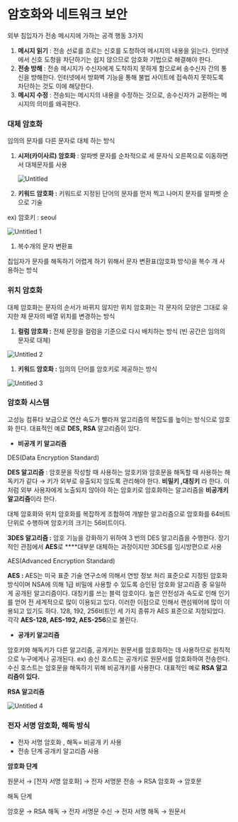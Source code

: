 # 암호화와 네트워크 보안

외부 침입자가 전송 메시지에 가하는 공격 행동 3가지

1. **메시지 읽기** : 전송 선로를 흐르는 신호를 도청하여 메시지의 내용을 읽는다. 인터넷에서 신호 도청을 차단하기는 쉽지 않으므로 암호화 기법으로 해결해야 한다.
2. **전송 방해** : 전송 메시지가 수신자에게 도착하지 못하게 함으로써 송수신자 간의 통신을 방해한다. 인터넷에서 방화벽 기능을 통해 불법 사이트에 접속하지 못하도록 차단하는 것도 이에 해당한다.
3.  **메시지 수정** : 전송되는 메시지의 내용을 수정하는 것으로, 송수신자가 교환하는 메시지의 의미를 왜곡한다.

### 대체 암호화

임의의 문자를 다른 문자로 대체 하는 방식

1. **시저(카이사르) 암호화** : 알파벳 문자를 순차적으로 세 문자식 오른쪽으로 이동하면서 대체문자를 사용
    
    ![Untitled](https://user-images.githubusercontent.com/71022555/145225104-2e31546c-91aa-4ded-9c81-8fcf7e2c834a.png)
    
2. **키워드 암호화 :** 키워드로 지정된 단어의 문자를 먼저 찍고 나머지 문자를 알파벳 순으로 기술

ex) 암호키 : seoul

![Untitled 1](https://user-images.githubusercontent.com/71022555/145225113-3358257f-a0bf-41c1-b4d8-2899d8370bd9.png)

1. 복수개의 문자 변환표

칩임자가 문자를 해독하기 어렵게 하기 위해서 문자 변환표(암호화 방식)을 복수 개 사용하는 방식

### 위치 암호화

대체 암호화는 문자의 순서가 바뀌지 않지만 위치 암호화는 각 문자의 모양은 그대로 유지한 채 문자의 배열 위치를 변경하는 방식

1. **컬럼 암호화 :** 전체 문장을 컬럼을 기준으로 다시 배치하는 방식 (빈 공간은 임의의 문자로 대체)

![Untitled 2](https://user-images.githubusercontent.com/71022555/145225117-a82bc351-443e-45e9-96a5-17bfd26df857.png)

1. **키워드 암호화 :** 임의의 단어를 암호키로 제공하는 방식

![Untitled 3](https://user-images.githubusercontent.com/71022555/145225119-1bb124a1-dbf6-49f2-924c-8ec6258a9c05.png)

### 암호화 시스템

고성능 컴퓨타 보급으로 연산 속도가 빨라져 알고리즘의 복잡도를 높이는 방식으로 암호화 한다. 대표적인 예로 **DES, RSA** 알고리즘이 있다.

- **비공개 키 알고리즘**

DES(Data Encryption Standard)

**DES 알고리즘** : 암호문을 작성할 때 사용하는 암호키와 암호문을 해독할 때 사용하는 해독키가 같다 → 키가 외부로 유출되지 않도록 관리해야 한다. **비밀키 ,대칭키** 라 한다.  이처럼 외부 사용자에게 노출되지 않아야 하는 암호키로 암호화하는 알고리즘을 **비공개키 알고리즘**이라 한다.

대체 암호화와 위치 암호화를 복잡하게 조합하여 개발한 알고리즘으로 암호화를 64비트 단위로 수행하며 암호키의 크기는 56비트이다.

**3DES 알고리즘 :**  암호 기능을 강화하기 위하여 3 번의 DES 알고리즘을 수행한다. 장기적인 관점에서 **AES**로 ****대부분 대체하는 과정이지만 3DES를 임시방편으로 사용

AES(Advanced Encryption Standard)

**AES :**  AES는 미국 표준 기술 연구소에 의해서 연방 정보 처리 표준으로 지정된 암호화 방식이며 NSA에 의해 1급 비밀에 사용할 수 있도록 승인된 암호화 알고리즘 중 유일하게 공개된 알고리즘이다. 대칭키를 쓰는 블럭 암호이다. 높은 안전성과 속도로 인해 인기를 얻어 전 세계적으로 많이 이용되고 있다. 이러한 이점으로 인해서 랜섬웨어에 많이 이용되고 있기도 하다. 128, 192, 256비트인 세 가지 종류가 AES 표준으로 지정되었다. 각각 **AES-128, AES-192, AES-256**으로 불린다.

- **공개키 알고리즘**

암호키와 해독키가 다른 알고리즘, 공개키는 원문서를 암호화하는 데 사용하므로 원칙적으로 누구에게나 공개된다. ex) 송신 호스트는 공개키로 원문서를 암호화하여 전송한다. 수신 호스트는 암호문을 해독하기 위해 비공개키를 사용한다. 대표적인 예로 **RSA 알고리즘이 있다.**

**RSA 알고리즘**

![Untitled 4](https://user-images.githubusercontent.com/71022555/145225126-f0aa9c6b-09ec-4c5a-b69b-c6a2e91f515e.png)

### 전자 서명 암호화, 해독 방식

- 전자 서명 암호화 , 해독= 비공개 키 사용
- 전송 단계 공개키 알고리즘 사용

**암호화 단계**

원문서 → [전자 서명 암호화] → 전자 서명문 전송 → RSA 암호화 → 암호문

해독 단계

암호문 → RSA 해독 → 전자 서명문 수신 → 전자 서명 해독 → 원문서